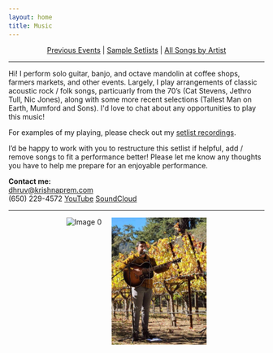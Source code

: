 ```yaml
---
layout: home
title: Music
---
```


<div style="text-align:center;">
  <a href="/pages/events.html">Previous Events</a> |
  <a href="/pages/setlists.html">Sample Setlists</a> |
  <a href="/pages/songs_by_artist.html">All Songs by Artist</a>
</div>

---

Hi! I perform solo guitar, banjo, and octave mandolin at coffee shops, farmers markets, and other events. Largely, I play arrangements of classic acoustic rock / folk songs, particuarly from the 70’s (Cat Stevens, Jethro Tull, Nic Jones), along with some more recent selections (Tallest Man on Earth, Mumford and Sons). I'd love to chat about any opportunities to play this music!

For examples of my playing, please check out my [setlist recordings](/pages/setlists.html).

I’d be happy to work with you to restructure this setlist if helpful, add / remove songs to fit a performance better! Please let me know any thoughts you have to help me prepare for an enjoyable performance.

**Contact me:**  
[dhruv@krishnaprem.com](mailto:dhruv@krishnaprem.com)  
(650) 229-4572
[YouTube](https://www.youtube.com/channel/UCa_LjjQKzbIQUqj-WOH1m7Q)
[SoundCloud](https://soundcloud.com/dhruv-rajan)

---

<div style="display: flex; justify-content: center; gap: 20px;">
  <img src="/images/IMG_0461.jpg" alt="Image 0" style="height: 250px; float: left;">
  <img src="/images/winery.jpg" alt="Image 1" style="height: 250px; float: right;">
</div>
